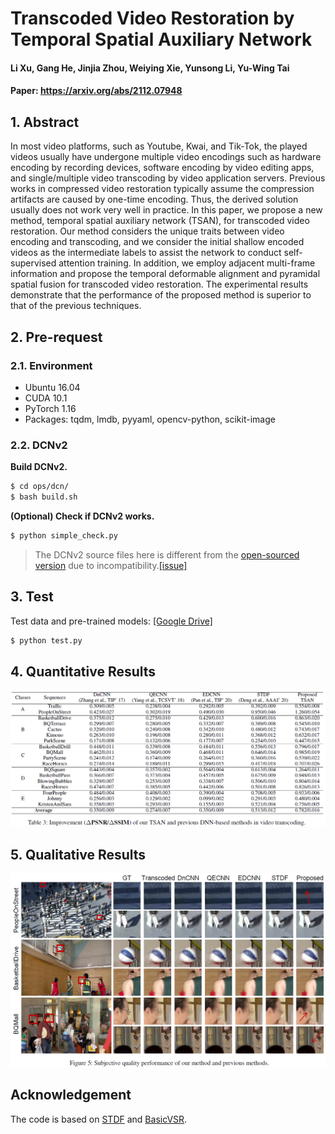 # Transcoded Video Restoration by Temporal Spatial Auxiliary Network

#### Li Xu, Gang He, Jinjia Zhou, Weiying Xie, Yunsong Li, Yu-Wing Tai

#### Paper: https://arxiv.org/abs/2112.07948

## 1. Abstract

In most video platforms, such as Youtube, Kwai, and Tik-Tok, the played videos usually have undergone multiple video encodings such as hardware encoding by recording devices, software encoding by video editing apps, and single/multiple video transcoding by video application servers. Previous works in compressed video restoration typically assume the compression artifacts are caused by one-time encoding. Thus, the derived solution usually does not work very well in practice. In this paper, we propose a new method, temporal spatial auxiliary network (TSAN), for transcoded video restoration. Our method considers the unique traits between video encoding and transcoding, and we consider the initial shallow encoded videos as the intermediate labels to assist the network to conduct self-supervised attention training. In addition, we employ adjacent multi-frame information and propose the temporal deformable alignment and pyramidal spatial fusion for transcoded video restoration. The experimental results demonstrate that the performance of the proposed method is superior to that of the previous techniques.

## 2. Pre-request

### 2.1. Environment

- Ubuntu 16.04
- CUDA 10.1
- PyTorch 1.16
- Packages: tqdm, lmdb, pyyaml, opencv-python, scikit-image

### 2.2. DCNv2

**Build DCNv2.**

```bash
$ cd ops/dcn/
$ bash build.sh
```

**(Optional) Check if DCNv2 works.**

```bash
$ python simple_check.py
```

> The DCNv2 source files here is different from the [open-sourced version](https://github.com/chengdazhi/Deformable-Convolution-V2-PyTorch) due to incompatibility.[[issue]](https://github.com/open-mmlab/mmediting/issues/84#issuecomment-644974315)



## 3. Test

Test data and pre-trained models: [[Google Drive]](https://drive.google.com/drive/folders/1uPTuwkZTYBjq4Wm6ayaFYB0ByEumFvMd?usp=sharing) 

```bash
$ python test.py
```

## 4. Quantitative Results

![1645521230323](./images/Quantitative_Results.png)



## 5. Qualitative Results

![1645521230323](./images/Qualitative_Results.png)



## Acknowledgement

The code is based on [STDF](https://github.com/ryanxingql/stdf-pytorch) and [BasicVSR](https://github.com/ckkelvinchan/BasicVSR-IconVSR).

### 
